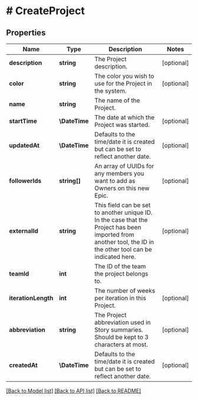 # # CreateProject

## Properties

Name | Type | Description | Notes
------------ | ------------- | ------------- | -------------
**description** | **string** | The Project description. | [optional]
**color** | **string** | The color you wish to use for the Project in the system. | [optional]
**name** | **string** | The name of the Project. |
**startTime** | **\DateTime** | The date at which the Project was started. | [optional]
**updatedAt** | **\DateTime** | Defaults to the time/date it is created but can be set to reflect another date. | [optional]
**followerIds** | **string[]** | An array of UUIDs for any members you want to add as Owners on this new Epic. | [optional]
**externalId** | **string** | This field can be set to another unique ID. In the case that the Project has been imported from another tool, the ID in the other tool can be indicated here. | [optional]
**teamId** | **int** | The ID of the team the project belongs to. |
**iterationLength** | **int** | The number of weeks per iteration in this Project. | [optional]
**abbreviation** | **string** | The Project abbreviation used in Story summaries. Should be kept to 3 characters at most. | [optional]
**createdAt** | **\DateTime** | Defaults to the time/date it is created but can be set to reflect another date. | [optional]

[[Back to Model list]](../../README.md#models) [[Back to API list]](../../README.md#endpoints) [[Back to README]](../../README.md)
